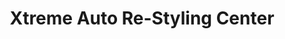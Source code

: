 ---
title: "Xtreme Auto Re-Styling Center"
url: /amarillo/xtreme-auto-re-styling-center/
shop: car repair
---